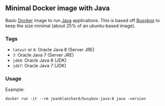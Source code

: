 ## Minimal Docker image with Java

Basic [Docker](https://www.docker.com/) image to run [Java](https://www.java.com/) applications.
This is based off [Busybox](http://www.busybox.net/) to keep the size minimal (about 25% of an ubuntu-based image).

### Tags

* `latest` or `8`: Oracle Java 8 (Server JRE)
* `7`: Oracle Java 7 (Server JRE)
* `jdk8`: Oracle Java 8 (JDK)
* `jdk7`: Oracle Java 7 (JDK)

### Usage

Example: 

    docker run -it --rm jeanblanchard/busybox-java:8 java -version
